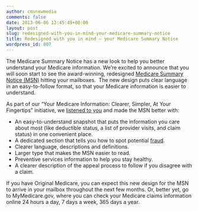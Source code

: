 ```yaml
---
author: cmsnewmedia
comments: false
date: 2013-06-06 12:45:49+00:00
layout: post
slug: redesigned-with-you-in-mind-your-medicare-summary-notice
title: Redesigned with you in mind – your Medicare Summary Notice
wordpress_id: 807
---
```


The Medicare Summary Notice has a new look to help you better understand your Medicare information. We’re excited to announce that you will soon start to see the award-winning, redesigned [Medicare Summary Notice (MSN)](http://www.medicare.gov/help-and-resources/mail-about-medicare/medicare-summary-notice.html) hitting your mailboxes.  The new design puts clear language in an easy-to-follow format, so that your Medicare information is easier to understand.

As part of our “Your Medicare Information: Clearer, Simpler, At Your Fingertips” initiative, we [listened to you](http://blog.medicare.gov/2012/04/12/cutting-the-clutter-the-newly-designed-medicare-summary-notice/) and made the MSN better with:

  * An easy-to-understand snapshot that puts the information you care about most (like deductible status, a list of provider visits, and claim status) in one convenient place.
  * A dedicated section that tells you how to spot potential [fraud](http://blog.medicare.gov/2012/03/12/join-the-fight-against-medicare-fraud-2/).
  * Clearer language, descriptions and definitions.
  * Larger type that makes the MSN easier to read.
  * Preventive services information to help you stay healthy.
  * A clearer description of the appeal process to follow if you disagree with a claim.

If you have Original Medicare, you can expect this new design for the MSN to arrive in your mailbox throughout the next few months. Or, better yet, go to MyMedicare.gov, where you can check your Medicare claims information online 24 hours a day, 7 days a week, 365 days a year.
